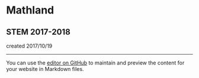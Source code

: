 # Mathland
## STEM 2017-2018

created 2017/10/19


___
You can use the [editor on GitHub](https://github.com/TempletonSTEM/student-handbook/edit/master/README.md) to maintain and preview the content for your website in Markdown files.
